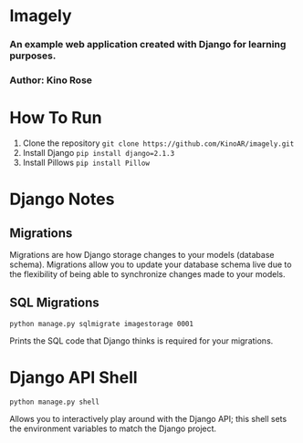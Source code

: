 # Imagely
### An example web application created with Django for learning purposes.

### Author: Kino Rose


# How To Run

1. Clone the repository `git clone https://github.com/KinoAR/imagely.git`
2. Install Django `pip install django=2.1.3`
3. Install Pillows `pip install Pillow`



# Django Notes

## Migrations
Migrations are how Django storage changes to your models (database schema). Migrations allow you to update your database schema live due to the flexibility of being able to synchronize changes made to your models.

## SQL Migrations
`python manage.py sqlmigrate imagestorage 0001`

Prints the SQL code that Django thinks is required for your migrations.

# Django API Shell
`python manage.py shell`

Allows you to interactively play around with the Django API; this shell sets the environment variables to match the Django project.
